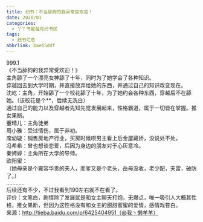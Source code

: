 ```yaml
---
title: 扫书：不当舔狗的我异常受欢迎！
date: 2020/01
categories:
  - 丫丫书屋每月扫书区
tags:
  - 扫书汇总
abbrlink: baeb5ddf
---
```



999.1  
《不当舔狗的我异常受欢迎！》  
主角舔了一个漂亮女神舔了十年，同时为了她学会了各种知识。  
穿越回去到大学时期，并直接放弃给她的东西，并通过自己的知识改变现在。  
沈屹：主角，开始舔了一个校花舔了十年，为了她约会各种东西，穿越后不在舔她。（该校花是个**，后续无洗白）  
通过自己的能力以及穿越者先知先觉发展起来，性格霸道，属于一切皆在掌握。推女果断。  
董晴儿：主角徒弟  
周小雅：受过情伤，属于非初。  
席幼璇：销售房地产行业，买房时候呗男主看上后金屋藏娇，没说处不处。  
冯希希：曾也想谈恋爱，后因为身边的朋友对于心灰意冷。  
秦娉婷：主角所在大学的导师。  
欧阳蜜：  
（她母亲是个雍容华贵的夫人，而爹又是个老头，岳母没收，老少配，天雷，破防了。）  
…………  
后续还有不少，不过我看到190左右就不在看了。  
评价：文笔白，剧情除了发展就是和女主聊天打炮，无爆点，唯一吸引人大概其性格，推女果断，但因为这性格没有和女主的甜甜蜜蜜的爱情，感情戏苍白。  
来源：http://tieba.baidu.com/p/6425404951（@我丶懒羊羊）  
